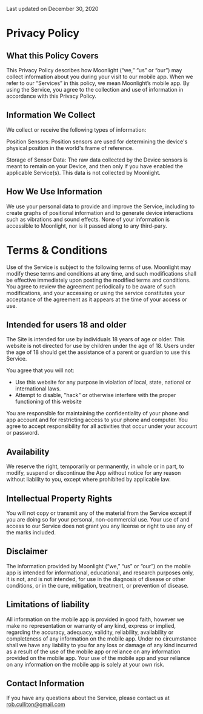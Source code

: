 Last updated on December 30, 2020

# Privacy Policy

## What this Policy Covers

This Privacy Policy describes how Moonlight  (“we,” “us” or “our”) may collect information about you during your visit to our mobile app. When we refer to our “Services” in this policy, we mean Moonlight’s mobile app. By using the Service, you agree to the collection and use of information in accordance with this Privacy Policy. 


## Information We Collect

We collect or receive the following types of information:

Position Sensors: Position sensors are used for determining the device's physical position in the world's frame of reference.

Storage of Sensor Data: The raw data collected by the Device sensors is meant to remain on your Device, and then only if you have enabled the applicable Service(s). This data is not collected by Moonlight.

## How We Use Information

We use your personal data to provide and improve the Service, including to create graphs of positional information and to generate device interactions such as vibrations and sound effects. None of your information is accessible to Moonlight, nor is it passed along to any third-pary.

# Terms & Conditions

Use of the Service is subject to the following terms of use. Moonlight may modify these terms and conditions at any time, and such modifications shall be effective immediately upon posting the modified terms and conditions. You agree to review the agreement periodically to be aware of such modifications, and your accessing or using the service constitutes your acceptance of the agreement as it appears at the time of your access or use. 


## Intended for users 18 and older

The Site is intended for use by individuals 18 years of age or older. This website is not directed for use by children under the age of 18. Users under the age of 18 should get the assistance of a parent or guardian to use this Service.

You agree that you will not:

- Use this website for any purpose in violation of local, state, national or international laws.
- Attempt to disable, "hack" or otherwise interfere with the proper functioning of this website

You are responsible for maintaining the confidentiality of your phone and app account and for restricting access to your phone and computer. You agree to accept responsibility for all activities that occur under your account or password.


## Availability

We reserve the right, temporarily or permanently, in whole or in part, to modify, suspend or discontinue the App without notice for any reason without liability to you, except where prohibited by applicable law. 

## Intellectual Property Rights

You will not copy or transmit any of the material from the Service except if you are doing so for your personal, non-commercial use. Your use of and access to our Service does not grant you any license or right to use any of the marks included.

## Disclaimer

The information provided by Moonlight (“we,” “us” or “our”) on the mobile app is intended for informational, educational, and research purposes only, it is not, and is not intended, for use in the diagnosis of disease or other conditions, or in the cure, mitigation, treatment, or prevention of disease.

## Limitations of liability

All information on the mobile app is provided in good faith, however we make no representation or warranty of any kind, express or implied, regarding the accuracy, adequacy, validity, reliability, availability or completeness of any information on the mobile app. Under no circumstance shall we have any liability to you for any loss or damage of any kind incurred as a result of the use of the mobile app or reliance on any information provided on the mobile app. Your use of the mobile app and your reliance on any information on the mobile app is solely at your own risk.

## Contact Information

If you have any questions about the Service, please contact us at rob.culliton@gmail.com



